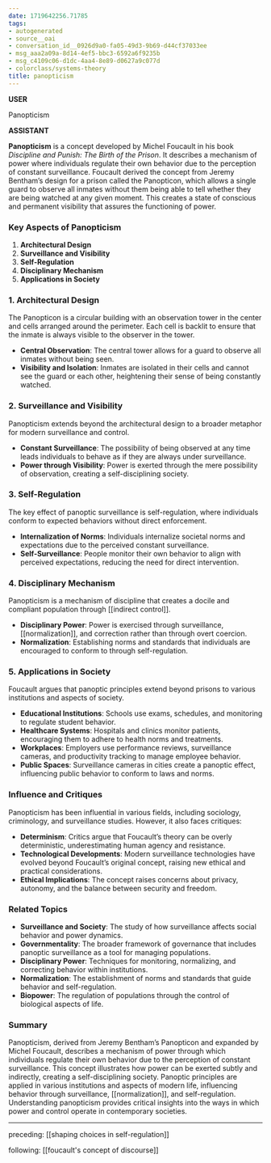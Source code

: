 ```yaml
---
date: 1719642256.71785
tags:
- autogenerated
- source__oai
- conversation_id__0926d9a0-fa05-49d3-9b69-d44cf37033ee
- msg_aaa2a09a-8d14-4ef5-bbc3-6592a6f9235b
- msg_c4109c06-d1dc-4aa4-8e89-d0627a9c077d
- colorclass/systems-theory
title: panopticism
---
```


**USER**

Panopticism


**ASSISTANT**

**Panopticism** is a concept developed by Michel Foucault in his book *Discipline and Punish: The Birth of the Prison*. It describes a mechanism of power where individuals regulate their own behavior due to the perception of constant surveillance. Foucault derived the concept from Jeremy Bentham’s design for a prison called the Panopticon, which allows a single guard to observe all inmates without them being able to tell whether they are being watched at any given moment. This creates a state of conscious and permanent visibility that assures the functioning of power.

### Key Aspects of Panopticism

1. **Architectural Design**
2. **Surveillance and Visibility**
3. **Self-Regulation**
4. **Disciplinary Mechanism**
5. **Applications in Society**

### 1. Architectural Design

The Panopticon is a circular building with an observation tower in the center and cells arranged around the perimeter. Each cell is backlit to ensure that the inmate is always visible to the observer in the tower.

- **Central Observation**: The central tower allows for a guard to observe all inmates without being seen.
- **Visibility and Isolation**: Inmates are isolated in their cells and cannot see the guard or each other, heightening their sense of being constantly watched.

### 2. Surveillance and Visibility

Panopticism extends beyond the architectural design to a broader metaphor for modern surveillance and control.

- **Constant Surveillance**: The possibility of being observed at any time leads individuals to behave as if they are always under surveillance.
- **Power through Visibility**: Power is exerted through the mere possibility of observation, creating a self-disciplining society.

### 3. Self-Regulation

The key effect of panoptic surveillance is self-regulation, where individuals conform to expected behaviors without direct enforcement.

- **Internalization of Norms**: Individuals internalize societal norms and expectations due to the perceived constant surveillance.
- **Self-Surveillance**: People monitor their own behavior to align with perceived expectations, reducing the need for direct intervention.

### 4. Disciplinary Mechanism

Panopticism is a mechanism of discipline that creates a docile and compliant population through [[indirect control]].

- **Disciplinary Power**: Power is exercised through surveillance, [[normalization]], and correction rather than through overt coercion.
- **Normalization**: Establishing norms and standards that individuals are encouraged to conform to through self-regulation.

### 5. Applications in Society

Foucault argues that panoptic principles extend beyond prisons to various institutions and aspects of society.

- **Educational Institutions**: Schools use exams, schedules, and monitoring to regulate student behavior.
- **Healthcare Systems**: Hospitals and clinics monitor patients, encouraging them to adhere to health norms and treatments.
- **Workplaces**: Employers use performance reviews, surveillance cameras, and productivity tracking to manage employee behavior.
- **Public Spaces**: Surveillance cameras in cities create a panoptic effect, influencing public behavior to conform to laws and norms.

### Influence and Critiques

Panopticism has been influential in various fields, including sociology, criminology, and surveillance studies. However, it also faces critiques:

- **Determinism**: Critics argue that Foucault’s theory can be overly deterministic, underestimating human agency and resistance.
- **Technological Developments**: Modern surveillance technologies have evolved beyond Foucault’s original concept, raising new ethical and practical considerations.
- **Ethical Implications**: The concept raises concerns about privacy, autonomy, and the balance between security and freedom.

### Related Topics

- **Surveillance and Society**: The study of how surveillance affects social behavior and power dynamics.
- **Governmentality**: The broader framework of governance that includes panoptic surveillance as a tool for managing populations.
- **Disciplinary Power**: Techniques for monitoring, normalizing, and correcting behavior within institutions.
- **Normalization**: The establishment of norms and standards that guide behavior and self-regulation.
- **Biopower**: The regulation of populations through the control of biological aspects of life.

### Summary

Panopticism, derived from Jeremy Bentham’s Panopticon and expanded by Michel Foucault, describes a mechanism of power through which individuals regulate their own behavior due to the perception of constant surveillance. This concept illustrates how power can be exerted subtly and indirectly, creating a self-disciplining society. Panoptic principles are applied in various institutions and aspects of modern life, influencing behavior through surveillance, [[normalization]], and self-regulation. Understanding panopticism provides critical insights into the ways in which power and control operate in contemporary societies.


---

preceding: [[shaping choices in self-regulation]]  


following: [[foucault's concept of discourse]]